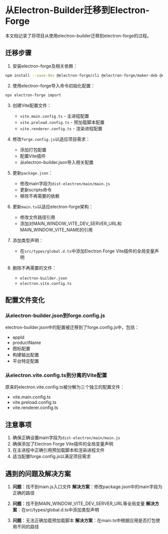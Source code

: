 # 从Electron-Builder迁移到Electron-Forge

本文档记录了将项目从使用electron-builder迁移到electron-forge的过程。

## 迁移步骤

1. 安装electron-forge及相关依赖：

```bash
npm install --save-dev @electron-forge/cli @electron-forge/maker-deb @electron-forge/maker-rpm @electron-forge/maker-squirrel @electron-forge/maker-zip @electron-forge/plugin-vite
```

2. 使用electron-forge导入命令初始化配置：

```bash
npx electron-forge import
```

3. 创建Vite配置文件：
   - `vite.main.config.ts` - 主进程配置
   - `vite.preload.config.ts` - 预加载脚本配置
   - `vite.renderer.config.ts` - 渲染进程配置

4. 修改`forge.config.js`以适应项目需求：
   - 添加打包配置
   - 配置Vite插件
   - 从electron-builder.json导入相关配置

5. 更新`package.json`：
   - 修改main字段为`dist-electron/main/main.js`
   - 更新scripts命令
   - 移除不再需要的依赖

6. 更新`main.ts`以适应electron-forge架构：
   - 修改文件路径引用
   - 添加对MAIN_WINDOW_VITE_DEV_SERVER_URL和MAIN_WINDOW_VITE_NAME的引用

7. 添加类型声明：
   - 在`src/types/global.d.ts`中添加Electron Forge Vite插件的全局变量声明

8. 删除不再需要的文件：
   - `electron-builder.json`
   - `electron.vite.config.ts`

## 配置文件变化

### 从electron-builder.json到forge.config.js

electron-builder.json中的配置被迁移到了forge.config.js中，包括：
- appId
- productName
- 图标配置
- 构建输出配置
- 平台特定配置

### 从electron.vite.config.ts到分离的Vite配置

原来的electron.vite.config.ts被分解为三个独立的配置文件：
- vite.main.config.ts
- vite.preload.config.ts
- vite.renderer.config.ts

## 注意事项

1. 确保正确设置main字段为`dist-electron/main/main.js`
2. 确保添加了Electron Forge Vite插件的全局变量声明
3. 在主进程中正确引用预加载脚本和渲染进程文件
4. 适当配置forge.config.js以满足项目需求

## 遇到的问题及解决方案

1. **问题**：找不到main.js入口文件
   **解决方案**：修改package.json中的main字段为正确的路径

2. **问题**：找不到MAIN_WINDOW_VITE_DEV_SERVER_URL等全局变量
   **解决方案**：在src/types/global.d.ts中添加类型声明

3. **问题**：无法正确加载预加载脚本
   **解决方案**：在main.ts中根据应用是否打包使用不同的路径 